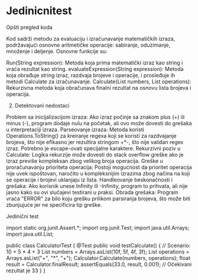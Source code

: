 # Jedinicnitest
Opšti pregled koda

Kod sadrži metodu za evaluaciju i izračunavanje matematičkih izraza, podržavajući osnovne aritmetičke operacije: sabiranje, oduzimanje, množenje i deljenje. Osnovne funkcije su:

Run(String expression): Metoda koja prima matematički izraz kao string i vraća rezultat kao string.
evaluateExpression(String expression): Metoda koja obrađuje string izraz, razdvaja brojeve i operacije, i prosleđuje ih metodi Calculate za izračunavanje.
Calculate(List<Float> numbers, List<String> operations): Rekurzivna metoda koja obračunava finalni rezultat na osnovu lista brojeva i operacija.



2. Detektovani nedostaci


Problem sa inicijalizacijom izraza: Ako izraz počinje sa znakom plus (+) ili minus (-), program dodaje nulu na početak, ali ovo može dovesti do grešaka u interpretaciji izraza.
Parseovanje izraza: Metoda koristi Operations.ToString() za kreiranje regexa koji se koristi za razdvajanje brojeva, što nije efikasno jer rezultira stringom +*-, što nije validan regex izraz. Potrebno je escape-ovati specijalne karaktere.
Rekurzivni poziv u Calculate: Logika rekurzije može dovesti do stack overflow greške ako je izraz previše kompleksan zbog velikog broja operacija.
Greške u proračunavanju prioriteta operacija: Postoji mogućnost da prioritet operacija nije uvek ispoštovan, naročito u kompleksnijim izrazima zbog načina na koji se operacije i brojevi uklanjaju iz lista.
Handleovanje beskonačnosti i grešaka: Ako korisnik unese Infinity ili -Infinity, program to prihvata, ali nije jasno kako su ovi slučajevi testirani u praksi.
Obrada grešaka: Program vraća "ERROR" za bilo koju grešku prilikom parsiranja brojeva, što može biti zbunjujuće jer ne specificira tip greške.


Jedinični test


import static org.junit.Assert.*;
import org.junit.Test;
import java.util.Arrays;
import java.util.List;

public class CalculatorTest {
    @Test
    public void testCalculate() {
        // Scenario: 10 + 5 * 4 + 3
        List<Float> numbers = Arrays.asList(10f, 5f, 4f, 3f);
        List<String> operations = Arrays.asList("+", "*", "+");
        Calculator.Calculate(numbers, operations);
        float result = Calculator.finalResult;
        assertEquals(33.0, result, 0.001);  // Očekivani rezultat je 33
    }
}
